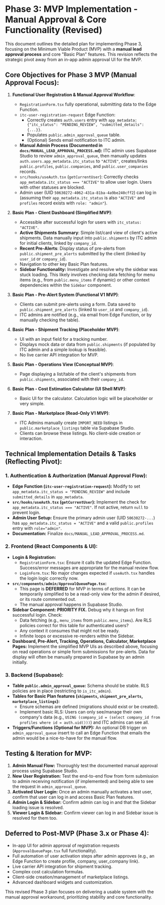 # Phase 3: MVP Implementation - Manual Approval & Core Functionality (Revised)

This document outlines the detailed plan for implementing Phase 3, focusing on the Minimum Viable Product (MVP) with a **manual lead approval process** and core "Basic Plan" features. This revision reflects the strategic pivot away from an in-app admin approval UI for the MVP.

## Core Objectives for Phase 3 MVP (Manual Approval Focus):

1.  **Functional User Registration & Manual Approval Workflow**:
    *   `RegistrationForm.tsx` fully operational, submitting data to the Edge Function.
    *   `itc-user-registration-request` Edge Function:
        *   Correctly creates `auth.users` entry with `app_metadata: {"itc_status": "PENDING_REVIEW", "submitted_details": {...}}`.
        *   Populates `public.admin_approval_queue` table.
        *   (Optional) Sends email notification to ITC admin.
    *   **Manual Admin Process (Documented in `docs/MANUAL_LEAD_APPROVAL_PROCESS.md`):** ITC admin uses Supabase Studio to review `admin_approval_queue`, then manually updates `auth.users.app_metadata.itc_status` to `"ACTIVE"`, creates/links `public.profiles`, `public.companies`, and `public.user_companies` records.
    *   `src/hooks/useAuth.tsx` (`getCurrentUser`): Correctly checks `app_metadata.itc_status === "ACTIVE"` to allow user login. Users with other statuses are blocked.
    *   Admin user (UID `50630272-4062-431a-81ba-4a9be240cff2`) can log in (assuming their `app_metadata.itc_status` is also `"ACTIVE"` and `profiles` record exists with `role: "admin"`).

2.  **Basic Plan - Client Dashboard (Simplified MVP)**:
    *   Accessible after successful login for users with `itc_status: "ACTIVE"`.
    *   **Active Shipments Summary**: Simple list/card view of client's active shipments. Data manually input into `public.shipments` by ITC admin for initial clients, linked by `company_id`.
    *   **Recent Pre-Alerts**: Display status of pre-alerts from `public.shipment_pre_alerts` submitted by the client (linked by `user_id` or `company_id`).
    *   Navigation to other key Basic Plan features.
    *   **Sidebar Functionality:** Investigate and resolve why the sidebar was stuck loading. This likely involves checking data fetching for menu items (e.g., from `public.menu_items` if dynamic) or other context dependencies within the `Sidebar` component.

3.  **Basic Plan - Pre-Alert System (Functional V1 MVP)**:
    *   Clients can submit pre-alerts using a form. Data saved to `public.shipment_pre_alerts` (linked to `user_id` and `company_id`).
    *   ITC admins are notified (e.g., via email from Edge Function, or by manually checking the table).

4.  **Basic Plan - Shipment Tracking (Placeholder MVP)**:
    *   UI with an input field for a tracking number.
    *   Displays mock data or data from `public.shipments` (if populated by ITC admin and a simple lookup is feasible).
    *   No live carrier API integration for MVP.

5.  **Basic Plan - Operations View (Conceptual MVP)**:
    *   Page displaying a list/table of the client's shipments from `public.shipments`, associated with their `company_id`.

6.  **Basic Plan - Cost Estimation Calculator (UI Shell MVP)**:
    *   Basic UI for the calculator. Calculation logic will be placeholder or very simple.

7.  **Basic Plan - Marketplace (Read-Only V1 MVP)**:
    *   ITC Admins manually create `IMPORT_NEED` listings in `public.marketplace_listings` table via Supabase Studio.
    *   Clients can browse these listings. No client-side creation or interaction.

## Technical Implementation Details & Tasks (Reflecting Pivot):

### 1. Authentication & Authorization (Manual Approval Flow):
*   **Edge Function (`itc-user-registration-request`):** Modify to set `app_metadata.itc_status = "PENDING_REVIEW"` and include `submitted_details` in `app_metadata`.
*   **`src/hooks/useAuth.tsx` (`getCurrentUser`):** Implement the check for `app_metadata.itc_status === "ACTIVE"`. If not active, return `null` to prevent login.
*   **Admin User Setup:** Ensure the primary admin user (UID `50630272-...`) has `app_metadata.itc_status = "ACTIVE"` and a valid `public.profiles` entry with `role="admin"`.
*   **Documentation:** Finalize `docs/MANUAL_LEAD_APPROVAL_PROCESS.md`.

### 2. Frontend (React Components & UI):
*   **Login & Registration:**
    *   `RegistrationForm.tsx`: Ensure it calls the updated Edge Function. Success/error messages are appropriate for the manual review flow.
    *   `LoginForm.tsx`: No major changes expected if `useAuth.tsx` handles the login logic correctly now.
*   **`src/components/admin/ApprovalQueuePage.tsx`:**
    *   This page is **DEFERRED** for MVP in terms of *actions*. It can be temporarily simplified to be a read-only view for the admin if desired, or its route commented out.
    *   The manual approval happens in Supabase Studio.
*   **Sidebar Component:** **PRIORITY FIX.** Debug why it hangs on first successful login. Check:
    *   Data fetching (e.g., `menu_items` from `public.menu_items`). Are RLS policies correct for this table for authenticated users?
    *   Any context it consumes that might not be ready.
    *   Infinite loops or excessive re-renders within the Sidebar.
*   **Dashboard, Pre-Alert, Tracking, Operations, Calculator, Marketplace Pages:** Implement the simplified MVP UIs as described above, focusing on read operations or simple form submissions for pre-alerts. Data for display will often be manually prepared in Supabase by an admin initially.

### 3. Backend (Supabase):
*   **Table `public.admin_approval_queue`:** Schema should be stable. RLS policies are in place (restricting to `is_itc_admin`).
*   **Tables for Basic Plan features (`shipments`, `shipment_pre_alerts`, `marketplace_listings`):**
    *   Ensure schemas are defined (migrations should exist or be created).
    *   Implement basic RLS: Users can only see/manage their own company's data (e.g., `USING (company_id = (select company_id from profiles where id = auth.uid()))`) and ITC admins can see all.
*   **Triggers/Functions (Optional for MVP):** An optional DB trigger on `admin_approval_queue` insert to call an Edge Function that emails the admin would be a nice-to-have for the manual flow.

## Testing & Iteration for MVP:

1.  **Admin Manual Flow:** Thoroughly test the documented manual approval process using Supabase Studio.
2.  **New User Registration:** Test the end-to-end flow from form submission to admin receiving notification (if implemented) and being able to see the request in `admin_approval_queue`.
3.  **Activated User Login:** Once an admin manually activates a test user, confirm that user can log in and access Basic Plan features.
4.  **Admin Login & Sidebar:** Confirm admin can log in and that the Sidebar loading issue is resolved.
5.  **Viewer Login & Sidebar:** Confirm viewer can log in and Sidebar issue is resolved for them too.

## Deferred to Post-MVP (Phase 3.x or Phase 4):

*   In-app UI for admin approval of registration requests (`ApprovalQueuePage.tsx` full functionality).
*   Full automation of user activation steps after admin approves (e.g., an Edge Function to create profile, company, user_company link).
*   Live carrier API integration for shipment tracking.
*   Complex cost calculation formulas.
*   Client-side creation/management of marketplace listings.
*   Advanced dashboard widgets and customization.

This revised Phase 3 plan focuses on delivering a usable system with the manual approval workaround, prioritizing stability and core functionality. 